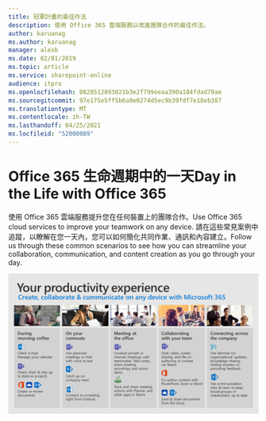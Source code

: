 ```yaml
---
title: 冠軍計畫的最佳作法
description: 使用 Office 365 雲端服務以改進團隊合作的最佳作法。
author: karuanag
ms.author: karuanag
manager: alexb
ms.date: 02/01/2019
ms.topic: article
ms.service: sharepoint-online
audience: itpro
ms.openlocfilehash: 0828512893821b3e2f799eeaa390a184fdad79ae
ms.sourcegitcommit: 97e175e5ff5b6a9e0274d5ec9b39fdf7e18eb387
ms.translationtype: MT
ms.contentlocale: zh-TW
ms.lasthandoff: 04/25/2021
ms.locfileid: "52000089"
---
```

# <a name="day-in-the-life-with-office-365"></a><span data-ttu-id="702b2-103">Office 365 生命週期中的一天</span><span class="sxs-lookup"><span data-stu-id="702b2-103">Day in the Life with Office 365</span></span>

<span data-ttu-id="702b2-104">使用 Office 365 雲端服務提升您在任何裝置上的團隊合作。</span><span class="sxs-lookup"><span data-stu-id="702b2-104">Use Office 365 cloud services to improve your teamwork on any device.</span></span>  <span data-ttu-id="702b2-105">請在這些常見案例中追蹤，以瞭解在您一天內，您可以如何簡化共同作業、通訊和內容建立。</span><span class="sxs-lookup"><span data-stu-id="702b2-105">Follow us through these common scenarios to see how you can streamline your collaboration, communication, and content creation as you go through your day.</span></span>  

![生命視覺效果中的日](media/m365day.png)

